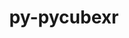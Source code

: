 ---
title: "py-pycubexr"
layout: cache
categories: [package, develop]
meta: {"versions": ["2.0.0"], "compilers": ["gcc@=7.5.0"], "oss": ["ubuntu18.04"], "platforms": ["linux"], "targets": ["x86_64_v3"], "stacks": ["radiuss", "root"], "num_specs": 5, "num_specs_by_stack": {"radiuss": 5, "root": 5}}
spec_details: [{"hash": "p7obxjpxbgzv7kjqfvezemyo2sbdluj6", "compiler": "gcc@=7.5.0", "versions": ["2.0.0"], "os": "ubuntu18.04", "platform": "linux", "target": "x86_64_v3", "variants": ["build_system=python_pip"], "stacks": ["radiuss", "root"], "size": "-", "tarball": "https://binaries.spack.io/develop/build_cache/linux-ubuntu18.04-x86_64_v3/gcc-7.5.0/py-pycubexr-2.0.0/linux-ubuntu18.04-x86_64_v3-gcc-7.5.0-py-pycubexr-2.0.0-p7obxjpxbgzv7kjqfvezemyo2sbdluj6.spack"}, {"hash": "grolsgl2z26g7bjm6fdyjqsbfjavcges", "compiler": "gcc@=7.5.0", "versions": ["2.0.0"], "os": "ubuntu18.04", "platform": "linux", "target": "x86_64_v3", "variants": ["build_system=python_pip"], "stacks": ["radiuss", "root"], "size": "-", "tarball": "https://binaries.spack.io/develop/build_cache/linux-ubuntu18.04-x86_64_v3/gcc-7.5.0/py-pycubexr-2.0.0/linux-ubuntu18.04-x86_64_v3-gcc-7.5.0-py-pycubexr-2.0.0-grolsgl2z26g7bjm6fdyjqsbfjavcges.spack"}, {"hash": "yqghule2ghvu62mkabae2wc7haefjeuv", "compiler": "gcc@=7.5.0", "versions": ["2.0.0"], "os": "ubuntu18.04", "platform": "linux", "target": "x86_64_v3", "variants": ["build_system=python_pip"], "stacks": ["radiuss", "root"], "size": "-", "tarball": "https://binaries.spack.io/develop/build_cache/linux-ubuntu18.04-x86_64_v3/gcc-7.5.0/py-pycubexr-2.0.0/linux-ubuntu18.04-x86_64_v3-gcc-7.5.0-py-pycubexr-2.0.0-yqghule2ghvu62mkabae2wc7haefjeuv.spack"}, {"hash": "loro5xtwirwvudwy4jsmbxauwgkjwvik", "compiler": "gcc@=7.5.0", "versions": ["2.0.0"], "os": "ubuntu18.04", "platform": "linux", "target": "x86_64_v3", "variants": ["build_system=python_pip"], "stacks": ["radiuss", "root"], "size": "-", "tarball": "https://binaries.spack.io/develop/build_cache/linux-ubuntu18.04-x86_64_v3/gcc-7.5.0/py-pycubexr-2.0.0/linux-ubuntu18.04-x86_64_v3-gcc-7.5.0-py-pycubexr-2.0.0-loro5xtwirwvudwy4jsmbxauwgkjwvik.spack"}, {"hash": "37rg5rknkz6zrhmakubssw24itrzwonu", "compiler": "gcc@=7.5.0", "versions": ["2.0.0"], "os": "ubuntu18.04", "platform": "linux", "target": "x86_64_v3", "variants": ["build_system=python_pip"], "stacks": ["radiuss", "root"], "size": "-", "tarball": "https://binaries.spack.io/develop/build_cache/linux-ubuntu18.04-x86_64_v3/gcc-7.5.0/py-pycubexr-2.0.0/linux-ubuntu18.04-x86_64_v3-gcc-7.5.0-py-pycubexr-2.0.0-37rg5rknkz6zrhmakubssw24itrzwonu.spack"}]
---